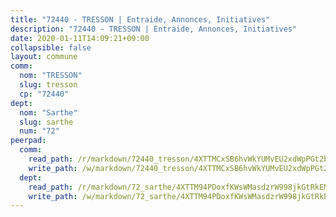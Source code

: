 ```yaml
---
title: "72440 - TRESSON | Entraide, Annonces, Initiatives"
description: "72440 - TRESSON | Entraide, Annonces, Initiatives"
date: 2020-01-11T14:09:21+09:00
collapsible: false
layout: commune
comm:
  nom: "TRESSON"
  slug: tresson
  cp: "72440"
dept:
  nom: "Sarthe"
  slug: sarthe
  num: "72"
peerpad:
  comm:
    read_path: /r/markdown/72440_tresson/4XTTMCxSB6hvWkYUMvEU2xdWpPGt2bor9x3Qt5PmErVid3DAu
    write_path: /w/markdown/72440_tresson/4XTTMCxSB6hvWkYUMvEU2xdWpPGt2bor9x3Qt5PmErVid3DAu-K3TgUDzgELfxpRDwSGk4zL7kceeBdNQ788wFcmnnw3c5zPQVnKbh5Pby2j9N3oErg2SzasfiCPfL1eADhPQP1CKrRTi5TPMVTA9ysrKBz6bsTbfLv43ve8Hfw9Ps1fpFkwY4deQ5
  dept:
    read_path: /r/markdown/72_sarthe/4XTTM94PDoxfKWsWMasdzrW998jkGtRkEM3CSUC42xSpuJKZ5
    write_path: /w/markdown/72_sarthe/4XTTM94PDoxfKWsWMasdzrW998jkGtRkEM3CSUC42xSpuJKZ5-K3TgTpjFyG67yVeuXvSAfSYzY4Yx2FMtDhgpv5HM2EDBJRVMn95z33xx4XjRNYNVaVsBPQ1t4pG9MoyNqwTqa8mcnEUB8rK4BMVbvUhCtGWCPSFnDCaT8GJTyimDgsCirLN3zswh
---
```



